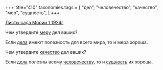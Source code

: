 +++
title="410"
taxonomies.tags = [
 "дел",
 "человечество",
 "качество",
 "мер",
 "сущность",
]
+++

[Листы сада Мории 1 1924г](/agni/1924)

Чем утвердите [меру](/tags/мер) дел ваших?   

Если [дела](/tags/дел) имеют полезность для всего мира, то и мера хороша.   

Чем утвердите [качество](/tags/качество) дел ваших?   

Если [дела](/tags/дел) полезны всему [человечеству](/tags/человечество), то и [сущность](/tags/сущность) их хороша.   


